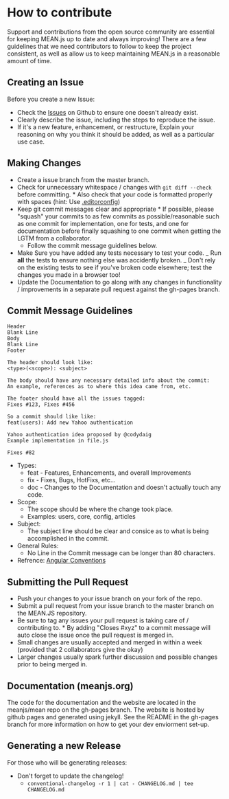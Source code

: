 # How to contribute

Support and contributions from the open source community are essential for keeping
MEAN.js up to date and always improving! There are a few guidelines that we need
contributors to follow to keep the project consistent, as well as allow us to keep
maintaining MEAN.js in a reasonable amount of time.

## Creating an Issue

Before you create a new Issue:

-   Check the [Issues](https://github.com/meanjs/mean/issues) on Github to ensure one doesn't already exist.
-   Clearly describe the issue, including the steps to reproduce the issue.
-   If it's a new feature, enhancement, or restructure, Explain your reasoning on why you think it should be added, as well as a particular use case.

## Making Changes

-   Create a issue branch from the master branch.
-   Check for unnecessary whitespace / changes with `git diff --check` before committing. \* Also check that your code is formatted properly with spaces (hint: Use [.editorconfig](http://editorconfig.org/))
-   Keep git commit messages clear and appropriate \* If possible, please "squash" your commits to as few commits as possible/reasonable such as one commit for implementation, one for tests, and one for documentation before finally squashing to one commit when getting the LGTM from a collaborator.
    -   Follow the commit message guidelines below.
-   Make Sure you have added any tests necessary to test your code.
    _ Run **all** the tests to ensure nothing else was accidently broken.
    _ Don't rely on the existing tests to see if you've broken code elsewhere; test the changes you made in a browser too!
-   Update the Documentation to go along with any changes in functionality / improvements in a separate pull request against the gh-pages branch.

## Commit Message Guidelines

```
Header
Blank Line
Body
Blank Line
Footer

The header should look like:
<type>(<scope>): <subject>

The body should have any necessary detailed info about the commit:
An example, references as to where this idea came from, etc.

The footer should have all the issues tagged:
Fixes #123, Fixes #456

So a commit should like like:
feat(users): Add new Yahoo authentication

Yahoo authentication idea proposed by @codydaig
Example implementation in file.js

Fixes #82
```

-   Types:
    -   feat - Features, Enhancements, and overall Improvements
    -   fix - Fixes, Bugs, HotFixs, etc...
    -   doc - Changes to the Documentation and doesn't actually touch any code.
-   Scope:
    -   The scope should be where the change took place.
    -   Examples: users, core, config, articles
-   Subject:
    -   The subject line should be clear and consice as to what is being accomplished in the commit.
-   General Rules:
    -   No Line in the Commit message can be longer than 80 characters.
-   Refrence: [Angular Conventions](https://github.com/ajoslin/conventional-changelog/blob/master/conventions/angular.md)

## Submitting the Pull Request

-   Push your changes to your issue branch on your fork of the repo.
-   Submit a pull request from your issue branch to the master branch on the MEAN.JS repository.
-   Be sure to tag any issues your pull request is taking care of / contributing to. \* By adding "Closes #xyz" to a commit message will auto close the issue once the pull request is merged in.
-   Small changes are usually accepted and merged in within a week (provided that 2 collaborators give the okay)
-   Larger changes usually spark further discussion and possible changes prior to being merged in.

## Documentation (meanjs.org)

The code for the documentation and the website are located in the meanjs/mean repo on the gh-pages branch. The website is hosted by github pages and generated using jekyll. See the README in the gh-pages branch for more information on how to get your dev enviorment set-up.

## Generating a new Release

For those who will be generating releases:

-   Don't forget to update the changelog!
    -   `conventional-changelog -r 1 | cat - CHANGELOG.md | tee CHANGELOG.md`
